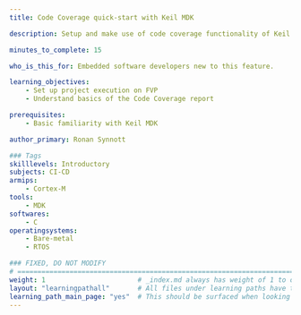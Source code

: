```yaml
---
title: Code Coverage quick-start with Keil MDK

description: Setup and make use of code coverage functionality of Keil MDK

minutes_to_complete: 15

who_is_this_for: Embedded software developers new to this feature.

learning_objectives: 
    - Set up project execution on FVP
    - Understand basics of the Code Coverage report

prerequisites:
    - Basic familiarity with Keil MDK

author_primary: Ronan Synnott

### Tags
skilllevels: Introductory
subjects: CI-CD
armips:
    - Cortex-M
tools:
    - MDK
softwares:
    - C
operatingsystems:
    - Bare-metal
    - RTOS

### FIXED, DO NOT MODIFY
# ================================================================================
weight: 1                       # _index.md always has weight of 1 to order correctly
layout: "learningpathall"       # All files under learning paths have this same wrapper
learning_path_main_page: "yes"  # This should be surfaced when looking for related content. Only set for _index.md of learning path content.
---
```

